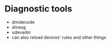 # Diagnostic tools
- dmidecode
- dmesg
- udevadm
 - can also reload devices' rules and other things

